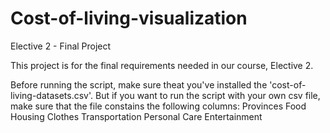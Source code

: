 # Cost-of-living-visualization
Elective 2 - Final Project

This project is for the final requirements needed in our course, Elective 2.

Before running the script, make sure theat you've installed the 'cost-of-living-datasets.csv'. 
But if you want to run the script with your own csv file, make sure that the file constains the following columns:
Provinces
Food
Housing
Clothes
Transportation
Personal Care
Entertainment
